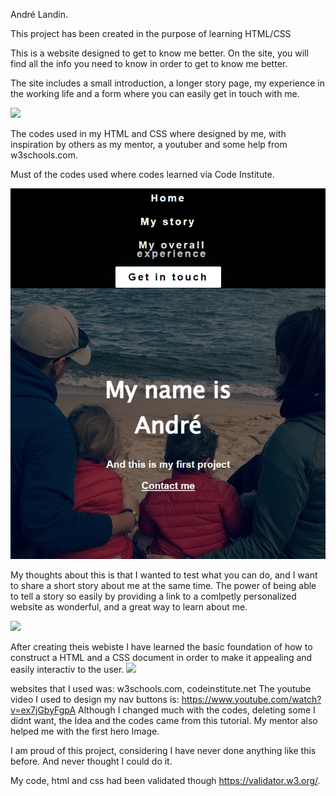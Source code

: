 André Landin.


This project has been created in the purpose of learning HTML/CSS

This is a website designed to get to know me better. 
On the site, you will find all the info you need to know in order to get to know me better.

The site includes a small introduction, a longer story page, my experience in the working life and a form where you can easily get in touch with me.

<img src="/workspace/my-assignment/page_1.png">

The codes used in my HTML and CSS where designed by me, with inspiration by others as my mentor, a youtuber and some help from w3schools.com.

Must of the codes used where codes learned via Code Institute.

<img src="page_2.png">

My thoughts about this is that I wanted to test what you can do, and I want to share a short story about me at the same time.
The power of being able to tell a story so easily by providing a link to a comlpetly personalized website as wonderful, and a great way to learn about me. 

<img src="/workspace/my-assignment/page_3.png">

After creating theis webiste I have learned the basic foundation of how to construct a HTML and a CSS document in order to make it appealing and easily interactiv to the user. <img src="/workspace/my-assignment/page_4.png">

websites that I used was: w3schools.com, codeinstitute.net
The youtube video I used to design my nav buttons is: https://www.youtube.com/watch?v=ex7jGbyFgpA
Although I changed much with the codes, deleting some I didnt want, the Idea and the codes came from this tutorial.
My mentor also helped me with the first hero Image.

I am proud of this project, considering I have never done anything like this before. And never thought I could do it.

My code, html and css had been validated though https://validator.w3.org/.
